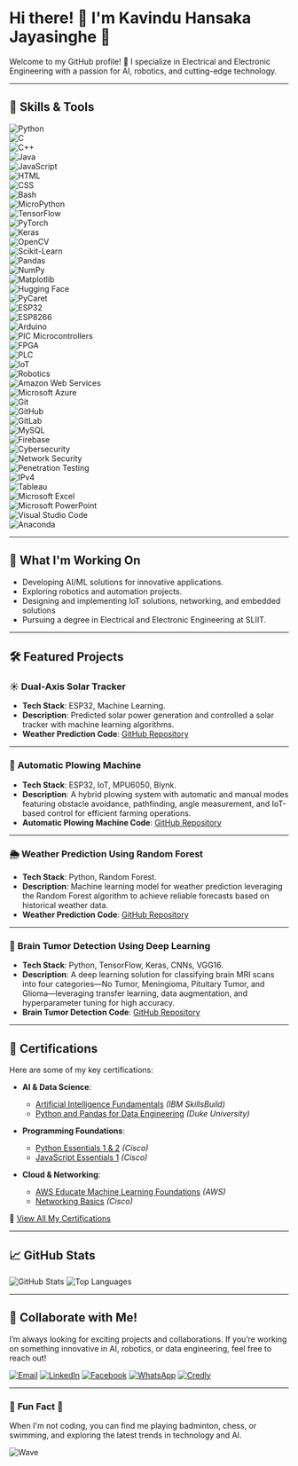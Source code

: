 # Hi there! 👋 I'm Kavindu Hansaka Jayasinghe 🌟

Welcome to my GitHub profile! 🚀 I specialize in Electrical and Electronic Engineering with a passion for AI, robotics, and cutting-edge technology.

---

## 🌟 **Skills & Tools**

![Python](https://img.shields.io/badge/-Python-3776AB?logo=python&logoColor=white&style=flat)  
![C](https://img.shields.io/badge/-C-A8B9CC?logo=c&logoColor=white&style=flat)  
![C++](https://img.shields.io/badge/-C++-00599C?logo=cplusplus&logoColor=white&style=flat)  
![Java](https://img.shields.io/badge/-Java-007396?logo=java&logoColor=white&style=flat)  
![JavaScript](https://img.shields.io/badge/-JavaScript-F7DF1E?logo=javascript&logoColor=black&style=flat)  
![HTML](https://img.shields.io/badge/-HTML-E34F26?logo=html5&logoColor=white&style=flat)  
![CSS](https://img.shields.io/badge/-CSS-1572B6?logo=css3&logoColor=white&style=flat)  
![Bash](https://img.shields.io/badge/-Bash-4EAA25?logo=gnubash&logoColor=white&style=flat)  
![MicroPython](https://img.shields.io/badge/-MicroPython-00A4EF?logo=python&logoColor=white&style=flat)  
![TensorFlow](https://img.shields.io/badge/-TensorFlow-FF6F00?logo=tensorflow&logoColor=white&style=flat)  
![PyTorch](https://img.shields.io/badge/-PyTorch-EE4C2C?logo=pytorch&logoColor=white&style=flat)  
![Keras](https://img.shields.io/badge/-Keras-D00000?logo=keras&logoColor=white&style=flat)  
![OpenCV](https://img.shields.io/badge/-OpenCV-5C3EE8?logo=opencv&logoColor=white&style=flat)  
![Scikit-Learn](https://img.shields.io/badge/-Scikit%20Learn-F7931E?logo=scikit-learn&logoColor=white&style=flat)  
![Pandas](https://img.shields.io/badge/-Pandas-150458?logo=pandas&logoColor=white&style=flat)  
![NumPy](https://img.shields.io/badge/-NumPy-013243?logo=numpy&logoColor=white&style=flat)  
![Matplotlib](https://img.shields.io/badge/-Matplotlib-2C6AB7?logo=scipy&logoColor=white&style=flat)  
![Hugging Face](https://img.shields.io/badge/-Hugging%20Face-FF8C00?logo=huggingface&logoColor=white&style=flat)  
![PyCaret](https://img.shields.io/badge/-PyCaret-000000?logo=python&logoColor=white&style=flat)  
![ESP32](https://img.shields.io/badge/-ESP32-8C9191?logo=espressif&logoColor=white&style=flat)  
![ESP8266](https://img.shields.io/badge/-ESP8266-8C9191?logo=espressif&logoColor=white&style=flat)  
![Arduino](https://img.shields.io/badge/-Arduino-00979D?logo=arduino&logoColor=white&style=flat)  
![PIC Microcontrollers](https://img.shields.io/badge/-PIC%20Microcontrollers-00BFFF?style=flat)  
![FPGA](https://img.shields.io/badge/-FPGA-0071C5?logo=intel&logoColor=white&style=flat)  
![PLC](https://img.shields.io/badge/-PLC-FF5733?style=flat)  
![IoT](https://img.shields.io/badge/-IoT-00A9E0?logo=raspberrypi&logoColor=white&style=flat)  
![Robotics](https://img.shields.io/badge/-Robotics-000000?style=flat)  
![Amazon Web Services](https://img.shields.io/badge/-AWS-FF9900?logo=amazonaws&logoColor=white&style=flat)  
![Microsoft Azure](https://img.shields.io/badge/-Microsoft%20Azure-0089D6?logo=microsoftazure&logoColor=white&style=flat)  
![Git](https://img.shields.io/badge/-Git-F05032?logo=git&logoColor=white&style=flat)  
![GitHub](https://img.shields.io/badge/-GitHub-181717?logo=github&logoColor=white&style=flat)  
![GitLab](https://img.shields.io/badge/-GitLab-FC6D26?logo=gitlab&logoColor=white&style=flat)  
![MySQL](https://img.shields.io/badge/-MySQL-4479A1?logo=mysql&logoColor=white&style=flat)  
![Firebase](https://img.shields.io/badge/-Firebase-FFCA28?logo=firebase&logoColor=black&style=flat)  
![Cybersecurity](https://img.shields.io/badge/-Cybersecurity-5C2D91?logo=microsoftdefender&logoColor=white&style=flat)  
![Network Security](https://img.shields.io/badge/-Network%20Security-0078D7?logo=letsencrypt&logoColor=white&style=flat)  
![Penetration Testing](https://img.shields.io/badge/-Penetration%20Testing-E34C26?style=flat)  
![IPv4](https://img.shields.io/badge/-IPv4-0078D7?style=flat)  
![Tableau](https://img.shields.io/badge/-Tableau-E97627?logo=tableau&logoColor=white&style=flat)  
![Microsoft Excel](https://img.shields.io/badge/-Microsoft%20Excel-217346?logo=microsoftexcel&logoColor=white&style=flat)  
![Microsoft PowerPoint](https://img.shields.io/badge/-PowerPoint-B7472A?logo=microsoftpowerpoint&logoColor=white&style=flat)  
![Visual Studio Code](https://img.shields.io/badge/-VS%20Code-007ACC?logo=visualstudiocode&logoColor=white&style=flat)  
![Anaconda](https://img.shields.io/badge/-Anaconda-44A833?logo=anaconda&logoColor=white&style=flat)  


---

## 🚀 **What I'm Working On**

- Developing AI/ML solutions for innovative applications.
- Exploring robotics and automation projects.
- Designing and implementing IoT solutions, networking, and embedded solutions
- Pursuing a degree in Electrical and Electronic Engineering at SLIIT.

---

## 🛠️ **Featured Projects**

### ☀️ **Dual-Axis Solar Tracker**
- **Tech Stack**: ESP32, Machine Learning.
- **Description**: Predicted solar power generation and controlled a solar tracker with machine learning algorithms.
- **Weather Prediction Code**: [GitHub Repository](https://github.com/kavindu26589/Dual-Axis-Solar-Tracker-Project)
  
---

### 🤖 **Automatic Plowing Machine**
- **Tech Stack**: ESP32, IoT, MPU6050, Blynk.
- **Description**: A hybrid plowing system with automatic and manual modes featuring obstacle avoidance, pathfinding, angle measurement, and IoT-based control for efficient farming operations.
- **Automatic Plowing Machine Code**: [GitHub Repository](https://github.com/kavindu26589/Automatic_Plowing_Machine)
  
---

### 🌦️ **Weather Prediction Using Random Forest**
- **Tech Stack**: Python, Random Forest.
- **Description**: Machine learning model for weather prediction leveraging the Random Forest algorithm to achieve reliable forecasts based on historical weather data.
- **Weather Prediction Code**: [GitHub Repository](https://github.com/kavindu26589/weatherprediction)
  
---
  
### 🧠 **Brain Tumor Detection Using Deep Learning**
- **Tech Stack**: Python, TensorFlow, Keras, CNNs, VGG16.
- **Description**: A deep learning solution for classifying brain MRI scans into four categories—No Tumor, Meningioma, Pituitary Tumor, and Glioma—leveraging transfer learning, data augmentation, and hyperparameter tuning for high accuracy.
- **Brain Tumor Detection Code**: [GitHub Repository](https://github.com/kavindu26589/Brain-Tumor-Detection-Using-Deep-Learning)
  
---

## 🏅 **Certifications**

Here are some of my key certifications:

- **AI & Data Science**:
  - [Artificial Intelligence Fundamentals](https://www.credly.com/badges/e56deb8b-4fe6-4756-918c-ebb2a9d1d80d/public_url) *(IBM SkillsBuild)*
  - [Python and Pandas for Data Engineering](https://coursera.org/verify/T1OM0SV09WB2) *(Duke University)*

- **Programming Foundations**:
  - [Python Essentials 1 & 2](https://www.credly.com/badges/75510adb-0c77-42c5-9dae-4840e304cabe/public_url) *(Cisco)*
  - [JavaScript Essentials 1](https://www.credly.com/badges/7e75fad7-369e-4940-81dd-9dada8444710/public_url) *(Cisco)*

- **Cloud & Networking**:
  - [AWS Educate Machine Learning Foundations](https://www.credly.com/badges/e6a04231-1c3d-4906-9b83-d4afe366181b/public_url) *(AWS)*
  - [Networking Basics](https://www.credly.com/badges/e6dfbc96-7382-48cd-ade1-fbe03687d08a/public_url) *(Cisco)*

📜 [View All My Certifications](https://www.credly.com/users/kavindu-hansaka-jayasinghe/badges)

---

## 📈 **GitHub Stats**

![GitHub Stats](https://github-readme-stats.vercel.app/api?username=kavindu26589&show_icons=true&theme=tokyonight)
![Top Languages](https://github-readme-stats.vercel.app/api/top-langs/?username=kavindu26589&layout=compact&theme=tokyonight)

---

## 🤝 **Collaborate with Me!**
I’m always looking for exciting projects and collaborations. If you’re working on something innovative in AI, robotics, or data engineering, feel free to reach out!

[![Email](https://img.shields.io/badge/-Email-blue?logo=gmail&logoColor=white)](mailto:khjayasinghe26589@gmail.com)
[![LinkedIn](https://img.shields.io/badge/-LinkedIn-blue?logo=linkedin&logoColor=white)](https://www.linkedin.com/in/kavindu-hansaka-jayasinghe)
[![Facebook](https://img.shields.io/badge/-Facebook-1877F2?logo=facebook&logoColor=white)](https://www.facebook.com/kavinduhansaka.jayasinghe)
[![WhatsApp](https://img.shields.io/badge/-WhatsApp-25D366?logo=whatsapp&logoColor=white)](https://wa.me/+94712791378)
[![Credly](https://img.shields.io/badge/-Certifications-orange?style=flat)](https://www.credly.com/users/kavindu-hansaka-jayasinghe)

---

### 🎵 **Fun Fact** 🌟
When I'm not coding, you can find me playing badminton, chess, or swimming, and exploring the latest trends in technology and AI.

![Wave](https://github.com/username/username/raw/main/assets/wave.gif)
